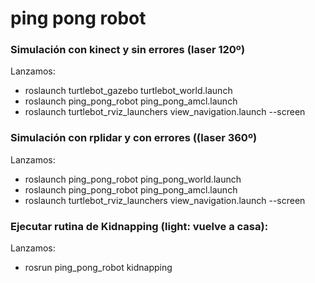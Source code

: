 # ping pong robot

### Simulación con kinect y sin errores (laser 120º)
Lanzamos:
* roslaunch turtlebot_gazebo turtlebot_world.launch
* roslaunch ping_pong_robot ping_pong_amcl.launch
* roslaunch turtlebot_rviz_launchers view_navigation.launch --screen

### Simulación con rplidar y con errores ((laser 360º)
Lanzamos:
* roslaunch ping_pong_robot ping_pong_world.launch
* roslaunch ping_pong_robot ping_pong_amcl.launch
* roslaunch turtlebot_rviz_launchers view_navigation.launch --screen

### Ejecutar rutina de Kidnapping (light: vuelve a casa):
Lanzamos:
* rosrun ping_pong_robot kidnapping

